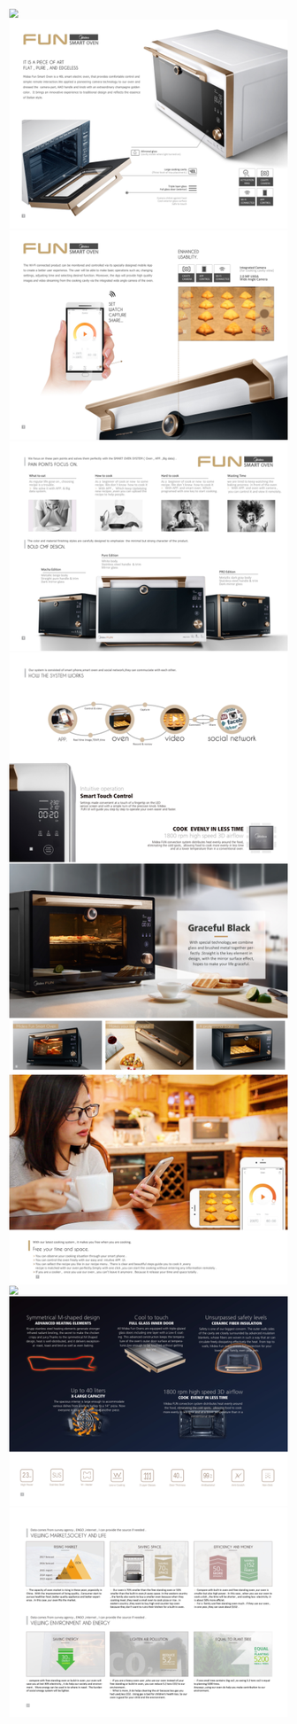 ![](/images/1.jpg)
![](/images/2.jpg)
![](/images/3.jpg)
![](/images/4.jpg)
![](/images/5.jpg)
![](/images/6.jpg)
![](/images/7.jpg)
![](/images/8.jpg)
![](/images/9.jpg)
![](/images/10.jpg)
